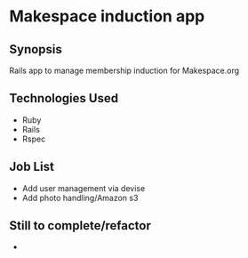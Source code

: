 Makespace induction app
=======================

## Synopsis

Rails app to manage membership induction for Makespace.org

## Technologies Used

- Ruby
- Rails
- Rspec

## Job List

- Add user management via devise
- Add photo handling/Amazon s3


## Still to complete/refactor

-

